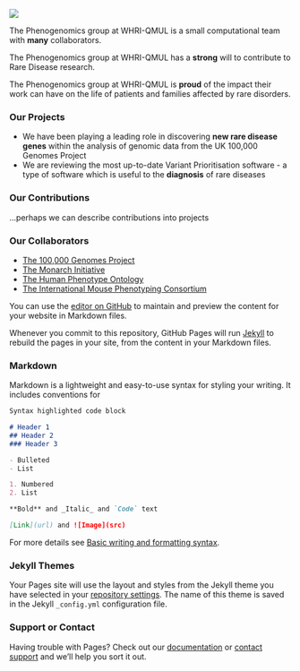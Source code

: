 ![](docs/assets/images/StraplineCards_ENGLISH.png)

The Phenogenomics group at WHRI-QMUL is a small computational team with **many** collaborators.  

The Phenogenomics group at WHRI-QMUL has a **strong** will to contribute to Rare Disease research.  

The Phenogenomics group at WHRI-QMUL is **proud** of the impact their work can have on the life of patients and families affected by rare disorders.

  
### Our Projects
- We have been playing a leading role in discovering **new rare disease genes** within the analysis of genomic data from the UK 100,000 Genomes Project
- We are reviewing the most up-to-date Variant Prioritisation software - a type of software which is useful to the **diagnosis** of rare diseases
### Our Contributions
...perhaps we can describe contributions into projects
### Our Collaborators
- [The 100,000 Genomes Project](https://www.genomicsengland.co.uk/initiatives/100000-genomes-project)
- [The Monarch Initiative](https://monarchinitiative.org/)
- [The Human Phenotype Ontology](https://hpo.jax.org/app/)
- [The International Mouse Phenotyping Consortium](https://www.mousephenotype.org/)





 
 

You can use the [editor on GitHub](https://github.com/whri-phenogenomics/phenogenomics/edit/gh-pages/index.md) to maintain and preview the content for your website in Markdown files.

Whenever you commit to this repository, GitHub Pages will run [Jekyll](https://jekyllrb.com/) to rebuild the pages in your site, from the content in your Markdown files.

### Markdown

Markdown is a lightweight and easy-to-use syntax for styling your writing. It includes conventions for

```markdown
Syntax highlighted code block

# Header 1
## Header 2
### Header 3

- Bulleted
- List

1. Numbered
2. List

**Bold** and _Italic_ and `Code` text

[Link](url) and ![Image](src)
```

For more details see [Basic writing and formatting syntax](https://docs.github.com/en/github/writing-on-github/getting-started-with-writing-and-formatting-on-github/basic-writing-and-formatting-syntax).

### Jekyll Themes

Your Pages site will use the layout and styles from the Jekyll theme you have selected in your [repository settings](https://github.com/whri-phenogenomics/phenogenomics/settings/pages). The name of this theme is saved in the Jekyll `_config.yml` configuration file.

### Support or Contact

Having trouble with Pages? Check out our [documentation](https://docs.github.com/categories/github-pages-basics/) or [contact support](https://support.github.com/contact) and we’ll help you sort it out.
